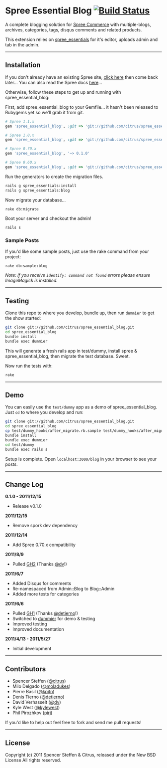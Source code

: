 # Spree Essential Blog [![Build Status](https://secure.travis-ci.org/citrus/spree_essential_blog.png)](http://travis-ci.org/citrus/spree_essential_blog)


A complete blogging solution for [Spree Commerce](http://spreecommerce.com) with multiple-blogs, archives, categories, tags, disqus comments and related products.

This extension relies on [spree_essentials](https://github.com/citrus/spree_essentials) for it's editor, uploads admin and tab in the admin.


------------------------------------------------------------------------------
Installation
------------------------------------------------------------------------------


If you don't already have an existing Spree site, [click here](https://gist.github.com/946719) then come back later... You can also read the Spree docs [here](http://spreecommerce.com/documentation/getting_started.html)...

Otherwise, follow these steps to get up and running with spree_essential_blog:

First, add spree_essential_blog to your Gemfile... it hasn't been released to Rubygems yet so we'll grab it from git.

```ruby
# Spree 1.1.x
gem 'spree_essential_blog', :git => 'git://github.com/citrus/spree_essential_blog.git', :branch => 'master'

# Spree 1.0.x
gem 'spree_essential_blog', :git => 'git://github.com/citrus/spree_essential_blog.git', :branch => '1.0.x'

# Spree 0.70.x
gem 'spree_essential_blog', '~> 0.1.0'

# Spree 0.60.x
gem 'spree_essential_blog', :git => 'git://github.com/citrus/spree_essential_blog.git', :branch => '0.60.x'
```    


Run the generators to create the migration files.

```bash
rails g spree_essentials:install
rails g spree_essentials:blog
```


Now migrate your database...

```bash
rake db:migrate
```

   
Boot your server and checkout the admin!

```bash
rails s
```   
    
### Sample Posts

If you'd like some sample posts, just use the rake command from your project:
   
```bash 
rake db:sample:blog
```


*Note: if you receive `identify: command not found` errors please ensure ImageMagick is installed.*


------------------------------------------------------------------------------
Testing
------------------------------------------------------------------------------

Clone this repo to where you develop, bundle up, then run `dummier` to get the show started:

```bash
git clone git://github.com/citrus/spree_essential_blog.git
cd spree_essential_blog
bundle install
bundle exec dummier
```


This will generate a fresh rails app in test/dummy, install spree & spree_essential_blog, then migrate the test database. Sweet.

Now run the tests with:

```bash
rake
```


------------------------------------------------------------------------------
Demo
------------------------------------------------------------------------------

You can easily use the `test/dummy` app as a demo of spree_essential_blog. Just `cd` to where you develop and run:
  
```bash  
git clone git://github.com/citrus/spree_essential_blog.git
cd spree_essential_blog
cp test/dummy_hooks/after_migrate.rb.sample test/dummy_hooks/after_migrate.rb
bundle install
bundle exec dummier
cd test/dummy
bundle exec rails s
```


Setup is complete. Open `localhost:3000/blog` in your browser to see your posts.


------------------------------------------------------------------------------
Change Log
------------------------------------------------------------------------------

**0.1.0 - 2011/12/15**

* Release v0.1.0


**2011/12/15**

* Remove spork dev dependency


**2011/12/14**

* Add Spree 0.70.x compatibility


**2011/8/9**

* Pulled [GH2](https://github.com/citrus/spree_essential_blog/pull/2) (Thanks [@dv](https://github.com/dv)!) 


**2011/6/7**

* Added Disqus for comments
* Re-namespaced from Admin::Blog to Blog::Admin
* Added more tests for categories


**2011/6/6**

* Pulled [GH1](https://github.com/citrus/spree_essential_blog/pull/1) (Thanks [@detierno](https://github.com/detierno)!)
* Switched to [dummier](https://github.com/citrus/dummier) for demo & testing
* Improved testing
* Improved documentation


**2011/4/13 - 2011/5/27**

* Initial development


------------------------------------------------------------------------------
Contributors
------------------------------------------------------------------------------

* Spencer Steffen ([@citrus](https://github.com/citrus))
* Milo Delgado ([@moladukes](https://github.com/moladukes))
* Pierre Basil ([@kpitn](https://github.com/kpitn))
* Denis Tierno ([@detierno](https://github.com/detierno))
* David Verhasselt ([@dv](https://github.com/dv))
* Kyle West ([@kylewest](https://github.com/kylewest))
* Phil Pirozhkov ([pirj](https://github.com/pirj))


If you'd like to help out feel free to fork and send me pull requests!

------------------------------------------------------------------------------
License
------------------------------------------------------------------------------

Copyright (c) 2011 Spencer Steffen & Citrus, released under the New BSD License All rights reserved.

